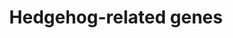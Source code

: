 ---
authors:
- Pieter Giesbertz
- Khanspers
- MaintBot
- RaatsS
description: ''
last-edited: 2021-05-27
organisms:
- Caenorhabditis elegans
redirect_from:
- /index.php/Pathway:WP1497
- /instance/WP1497
revision: null
schema-jsonld:
- '@context': https://schema.org/
  '@id': https://wikipathways.github.io/pathways/WP1497.html
  '@type': Dataset
  creator:
    '@type': Organization
    name: WikiPathways
  description: ''
  keywords:
  - grd-10
  - grd-12
  - grd-13
  - grd-14
  - grd-16
  - grd-5
  - grd-7
  - grl-10
  - grl-15
  - grl-17
  - grl-21
  - grl-29
  - grl-4
  - grl-5
  - grl-7
  - grl-8
  - hog-1
  - wrt-10
  - wrt-9
  license: CC0
  name: Hedgehog-related genes
seo: CreativeWork
title: Hedgehog-related genes
wpid: WP1497
---